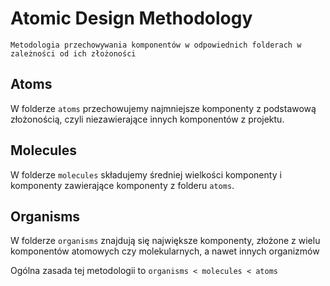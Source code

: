 # Atomic Design Methodology
``Metodologia przechowywania komponentów w odpowiednich folderach w zależności od ich złożoności``
## Atoms 
W folderze ``atoms`` przechowujemy najmniejsze komponenty z podstawową złożonością, czyli niezawierające innych komponentów z projektu.
## Molecules
W folderze ``molecules`` składujemy średniej wielkości komponenty i komponenty zawierające komponenty z folderu ``atoms``.
## Organisms
W folderze ``organisms`` znajdują się największe komponenty, złożone z wielu komponentów atomowych czy molekularnych, a nawet innych organizmów

Ogólna zasada tej metodologii to ``organisms < molecules < atoms``